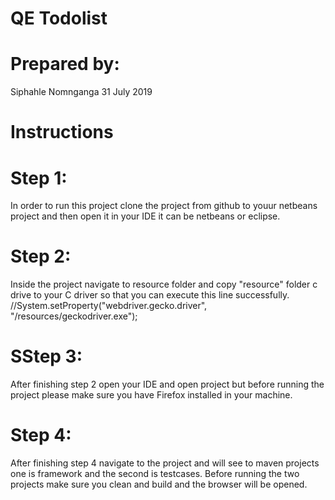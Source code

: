 <h1>QE Todolist</h1>
<h1>Prepared by: </h1>
Siphahle Nomnganga
31 July 2019
<h1>Instructions</h1>

<h1>Step 1:</h1>

In order to run this project clone the project from github to youur netbeans project 
and then open it in your IDE it can be netbeans or eclipse.

<h1>Step 2:</h1>

Inside the project navigate to resource folder and copy "resource" folder c drive
to your C driver so that you can execute this line successfully.  
//System.setProperty("webdriver.gecko.driver", "/resources/geckodriver.exe");

<h1>SStep 3:</h1>

After finishing step 2 open your IDE and open project but before running the project please make sure you have Firefox installed in your machine.

<h1>Step 4:</h1> 

After finishing step 4 navigate to the project and will see to maven projects one is framework and the second is testcases. Before running the two projects make sure you clean and build and the browser will be opened. 





